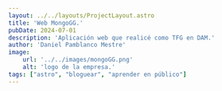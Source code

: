 ```yaml
---
layout: ../../layouts/ProjectLayout.astro
title: 'Web MongoGG.'
pubDate: 2024-07-01
description: 'Aplicación web que realicé como TFG en DAM.'
author: 'Daniel Pamblanco Mestre'
image:
    url: '../../images/mongoGG.png'
    alt: 'logo de la empresa.'
tags: ["astro", "bloguear", "aprender en público"]
---
```

